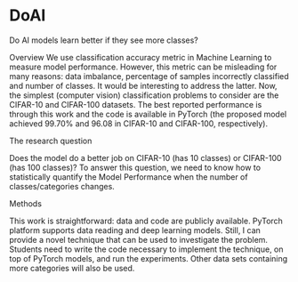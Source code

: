 # DoAI

Do AI models learn better if they see more classes?

Overview
We use classification accuracy metric in Machine Learning to measure model performance. However, this metric can be misleading for many reasons: data imbalance, percentage of samples incorrectly classified and number of classes. It would be interesting to address the latter. Now, the simplest (computer vision) classification problems to consider are the  CIFAR-10 and CIFAR-100 datasets. The best reported performance is through this work  and the code is available in PyTorch (the proposed model achieved 99.70% and 96.08 in CIFAR-10 and CIFAR-100, respectively).



The research question 

Does the model do a better job on CIFAR-10 (has 10 classes) or CIFAR-100 (has 100 classes)?  To answer this question, we need to know how to statistically quantify the Model Performance when the number of classes/categories changes. 

 

Methods

This work is straightforward: data and code are publicly available. PyTorch platform supports data reading and deep learning models. Still, I can provide a novel technique that can be used to investigate the problem. Students need to write the code necessary to implement the technique, on top of PyTorch models, and run the experiments. Other data sets containing more categories will also be used.
